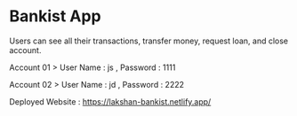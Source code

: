 # Bankist App

Users can see all their transactions, transfer money, request loan, and close account.

Account 01 > User Name : js , Password : 1111

Account 02 > User Name : jd , Password : 2222

Deployed Website : https://lakshan-bankist.netlify.app/
